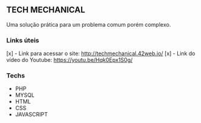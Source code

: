 ## TECH MECHANICAL

Uma solução prática para um problema comum porém complexo.

### Links úteis
[x] - Link para acessar o site: <http://techmechanical.42web.io/> 
[x] - Link do vídeo do Youtube: <https://youtu.be/Hqk0Epx1S0g/> 

### Techs
 - PHP
 - MYSQL
 - HTML
 - CSS
 - JAVASCRIPT